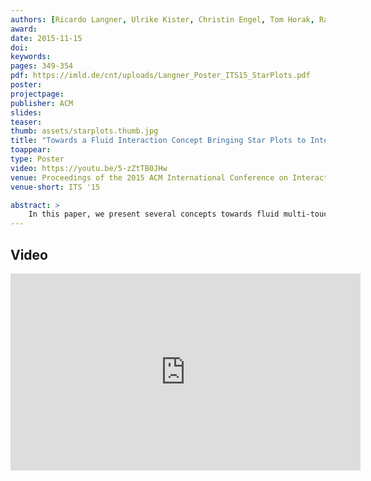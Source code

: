 ```yaml
---
authors: [Ricardo Langner, Ulrike Kister, Christin Engel, Tom Horak, Raimund Dachselt]
award:
date: 2015-11-15
doi:
keywords:
pages: 349-354
pdf: https://imld.de/cnt/uploads/Langner_Poster_ITS15_StarPlots.pdf
poster:
projectpage:
publisher: ACM
slides:
teaser:
thumb: assets/starplots.thumb.jpg
title: "Towards a Fluid Interaction Concept Bringing Star Plots to Interactive Displays"
toappear:
type: Poster
video: https://youtu.be/5-zZtTB0JHw
venue: Proceedings of the 2015 ACM International Conference on Interactive Tabletops and Surfaces
venue-short: ITS '15

abstract: >
    In this paper, we present several concepts towards fluid multi-touch interactions for an interactive star plot visualization. The goal of our research is to improve the usability of visualizations by developing new and natural interaction techniques as well as designing and applying new visualization approaches. To achieve this, we systematically create consistent touch interactions for various tasks typical to information visualizations. Furthermore, we propose a new approach to integrate additional levels of information into a star plot by splitting up axes. Finally, we have successfully implemented many of our concepts in a first prototype, allowing the validation of the usefulness and usability.
---
```


## Video
<iframe width="560" height="315" src="https://www.youtube.com/embed/5-zZtTB0JHw" frameborder="0" allowfullscreen></iframe>